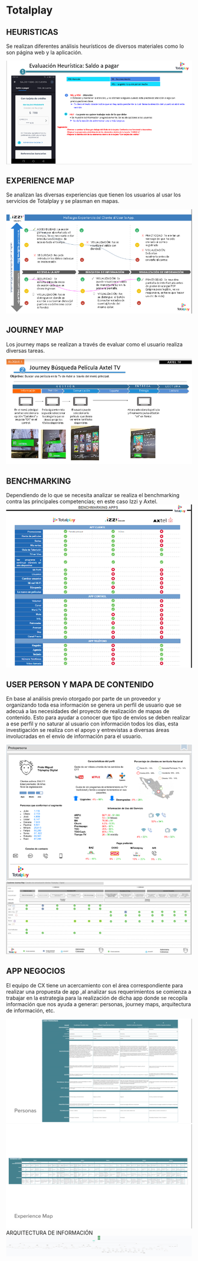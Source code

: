 # Totalplay

## HEURISTICAS

Se realizan diferentes análisis heurísticos de diversos materiales como lo son página  web y la aplicación.

![heuristicas](./assets/images/heuristica.png)

## EXPERIENCE MAP

Se analizan las diversas experiencias que tienen los usuarios al usar los servicios de Totalplay y se plasman en mapas.

![experience](./assets/images/experience.png)

## JOURNEY MAP

Los journey maps se realizan a través de evaluar como el usuario realiza diversas tareas.

![journey](./assets/images/journey1.png)

## BENCHMARKING
Dependiendo de lo que se necesita analizar se realiza el benchmarking contra las principales competencias; en este caso Izzi y Axtel.
![benchmarking](./assets/images/bench.png)

## USER PERSON Y MAPA DE CONTENIDO

En base al análisis previo otorgado por parte de un proveedor y organizando toda esa información se genera un perfil de usuario que se adecuá a las necesidades del proyecto de realización de mapas de contenido. Esto para ayudar a conocer que tipo de envíos se deben realizar a ese perfil y no saturar al usuario con información todos los días, esta investigación se realiza con el apoyo y entrevistas a diversas áreas involucradas en el envío de información para el usuario.

![user](./assets/images/persona.png)
![mapa de envios](./assets/images/envios.png)


## APP NEGOCIOS

El equipo de CX tiene un acercamiento con el área correspondiente para realizar una propuesta de app ,al analizar sus requerimientos se comienza a trabajar en la estrategia para la realización de dicha app donde se recopila información que nos ayuda a generar: personas, journey maps, arquitectura de información, etc.

![app negocios](./assets/images/negocios2.png)
![app negocios](./assets/images/negocios3.png)
ARQUITECTURA DE INFORMACIÓN
![app negocios](./assets/images/negocios1.png)
